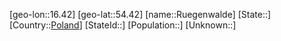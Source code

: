 ﻿---
location: [54.42,16.42]
type: City
tags:
- geo/City


SpocWebEntityId: 33843
isDeleted: false
confidential: public

---
[geo-lon::16.42]
[geo-lat::54.42]
[name::Ruegenwalde]
[State::]
[Country::[Poland](geo/Continent/Europe/Poland.md)]
[StateId::]
[Population::]
[Unknown::]


